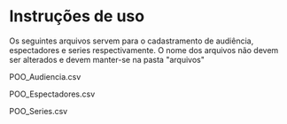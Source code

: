 # Instruções de uso

Os seguintes arquivos servem para o cadastramento de audiência, espectadores e series respectivamente. O nome dos arquivos não devem ser alterados e devem manter-se na pasta "arquivos"

POO_Audiencia.csv

POO_Espectadores.csv

POO_Series.csv
